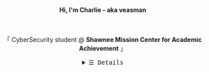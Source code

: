 <p align="center">
    <h4 align=center>Hi, I'm Charlie - aka veasman</h4>

<br>
    <p align=center>「 CyberSecurity student @ <b>Shawnee Mission Center for Academic Achievement</b> 」<br> </p></p>
<details align="center">
    <summary> <samp>&#9776; Details</samp></summary>
    <p align="center">
        <img align=center src=https://github-readme-stats.vercel.app/api?username=veasman&show_icons=true&theme=radical>
        <br>
        <br>
        <a href="https://github.com/veasman?tab=repositories" target="_blank"><img alt="Code"
                src="https://img.shields.io/badge/-code-202020?style=flat-square&logo=Plex&logoColor=white"></a>
        <a href="https://github.com/veasman?tab=repositories&language=cpp" target="_blank"><img alt="HTML"
                src="https://img.shields.io/badge/-C++-226386?style=flat-square&logo=C&logoColor=white"></a>
        <a href="https://github.com/veasman?tab=repositories&language=shell" target="_blank"><img alt="Sass"
                src="https://img.shields.io/badge/-Shell-198d0e?style=flat-square&logo=linux&logoColor=white"></a>
    </p>
</details>
